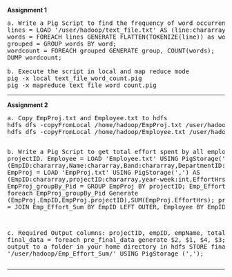 <b>Assignment 1</b>
<pre>
a. Write a Pig Script to find the frequency of word occurrences in a given text file.
lines = LOAD '/user/hadoop/text_file.txt' AS (line:chararray);
words = FOREACH lines GENERATE FLATTEN(TOKENIZE(line)) as word;
grouped = GROUP words BY word;
wordcount = FOREACH grouped GENERATE group, COUNT(words);
DUMP wordcount;

b. Execute the script in local and map reduce mode
pig -x local text_file_word_count.pig
pig -x mapreduce text_file_word_count.pig
</pre>
<hr/>
<b>Assignment 2</b>
<pre>
a. Copy EmpProj.txt and Employee.txt to hdfs
hdfs dfs -copyFromLocal /home/hadoop/EmpProj.txt /user/hadoop/EmpProj.txt
hdfs dfs -copyFromLocal /home/hadoop/Employee.txt /user/hadoop/Employee.txt

b. Write a Pig Script to get total effort spent by all employees by projectID.
Employee = LOAD 'Employee.txt' USING PigStorage(',')  AS  (EmpID:chararray,Name:chararray,Band:chararray,DepartmentID:chararray,Salary:float);
EmpProj = LOAD 'EmpProj.txt' USING PigStorage(',')  AS  (EmpID:chararray,projectID:chararray,year-week:int,EffortHrs:chararray);
EmpProj_groupBy_Pid = GROUP EmpProj BY projectID;
Emp_Effort_Sum = foreach EmpProj_groupBy_Pid Generate 
   (EmpProj.EmpID,EmpProj.projectID),SUM(EmpProj.EffortHrs);
pre_final_data = JOIN Emp_Effort_Sum BY EmpID LEFT OUTER, Employee BY EmpID;

c. Required Output columns: projectID, empID, empName, totalEffort
final_data = foreach pre_final_data generate $2, $1, $4, $3;
d. Save the output to a folder in your home directory in hdfs
STORE final_data INTO '/user/hadoop/Emp_Effort_Sum/' USING PigStorage (',');
</pre>
<hr/>
